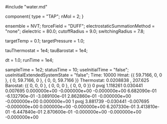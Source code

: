 <OOPSE version=4>
  <MetaData>
#include "water.md"


component{
  type = "TAP";
  nMol = 2;
}



ensemble = NVT;
forceField = "DUFF";
electrostaticSummationMethod = "none";
dielectric = 80.0;
cutoffRadius = 9.0;
switchingRadius = 7.8;



targetTemp = 0.1;
targetPressure = 1.0;

tauThermostat = 1e4;
tauBarostat = 1e4;

dt = 1.0;
runTime = 1e4;

sampleTime = 1e2;
statusTime = 10;
useInitialTime = "false";
useInitialExtendedSystemState = "false";
  </MetaData>
  <Snapshot>
    <FrameData>
        Time: 10000
        Hmat: {{ 59.7166, 0, 0 }, { 0, 59.7166, 0 }, { 0, 0, 59.7166 }}
  Thermostat: 0.0208838 , 207.625
    Barostat: {{ 0, 0, 0 }, { 0, 0, 0 }, { 0, 0, 0 }}
    </FrameData>
    <StuntDoubles>
         0    pvqj           1.118261           0.030441           0.007695  0.000000e+00 -0.000000e+00 -0.000000e+00  6.682090e-01 -6.132790e-01 -3.089100e-01  2.862860e-01 -0.000000e+00 -0.000000e+00  0.000000e+00
         1    pvqj           3.881739          -0.030441          -0.007695 -0.000000e+00  0.000000e+00 -0.000000e+00  6.207330e-01  3.413810e-01 -6.447840e-01  2.870600e-01 -0.000000e+00 -0.000000e+00 -0.000000e+00
    </StuntDoubles>
  </Snapshot>
</OOPSE>
